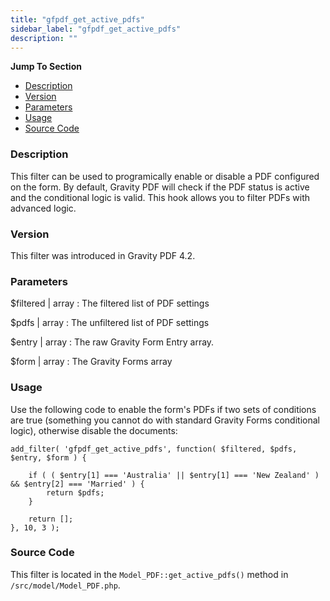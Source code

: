 ```yaml
---
title: "gfpdf_get_active_pdfs"
sidebar_label: "gfpdf_get_active_pdfs"
description: ""
---
```


**Jump To Section**

* [Description](#description)
* [Version](#version)
* [Parameters](#parameters)
* [Usage](#usage)
* [Source Code](#source-code)

### Description 

This filter can be used to programically enable or disable a PDF configured on the form. By default, Gravity PDF will check if the PDF status is active and the conditional logic is valid. This hook allows you to filter PDFs with advanced logic. 

### Version 

This filter was introduced in Gravity PDF 4.2.

### Parameters 

$filtered | array
:    The filtered list of PDF settings

$pdfs | array
:    The unfiltered list of PDF settings

$entry | array
:    The raw Gravity Form Entry array.

$form | array
:    The Gravity Forms array

### Usage 

Use the following code to enable the form's PDFs if two sets of conditions are true (something you cannot do with standard Gravity Forms conditional logic), otherwise disable the documents:

```.language-php
add_filter( 'gfpdf_get_active_pdfs', function( $filtered, $pdfs, $entry, $form ) {

	if ( ( $entry[1] === 'Australia' || $entry[1] === 'New Zealand' ) && $entry[2] === 'Married' ) {
		return $pdfs;
	}

	return [];
}, 10, 3 );
```

### Source Code 

This filter is located in the `Model_PDF::get_active_pdfs()` method in `/src/model/Model_PDF.php`.
